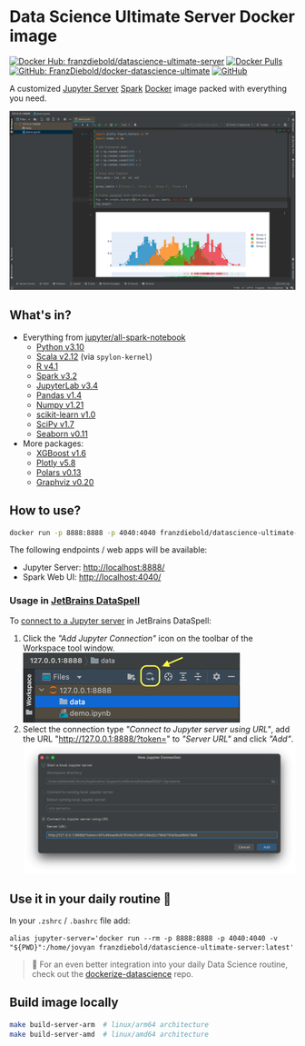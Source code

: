 # Data Science Ultimate Server Docker image

[![Docker Hub: franzdiebold/datascience-ultimate-server](https://img.shields.io/badge/Docker%20Hub-franzdiebold%2Fdatascience--ultimate--server-2496ed)](https://hub.docker.com/r/franzdiebold/datascience-ultimate-server)
[![Docker Pulls](https://img.shields.io/docker/pulls/franzdiebold/datascience-ultimate-server)](https://hub.docker.com/r/franzdiebold/datascience-ultimate-server)
[![GitHub: FranzDiebold/docker-datascience-ultimate](https://img.shields.io/badge/GitHub-FranzDiebold%2Fdocker--datascience--ultimate-0969da)](https://github.com/FranzDiebold/docker-datascience-ultimate)
[![GitHub](https://img.shields.io/github/license/FranzDiebold/docker-datascience-ultimate)](./LICENSE)

A customized [Jupyter Server](https://jupyter.org/) [Spark](https://spark.apache.org/docs/latest/api/python/) [Docker](https://www.docker.com/) image packed with everything you need.

![datascience-ultimate-server JetBrains DataSpell screenshot](../images/datascience-ultimate-server_JetBrains-DataSpell_screenshot.png)

## What's in?

- Everything from [jupyter/all-spark-notebook](https://hub.docker.com/r/jupyter/all-spark-notebook)
  - [Python v3.10](https://www.python.org/)
  - [Scala v2.12](https://www.scala-lang.org/) (via `spylon-kernel`)
  - [R v4.1](https://www.r-project.org/)
  - [Spark v3.2](https://spark.apache.org/docs/latest/api/python/)
  - [JupyterLab v3.4](https://jupyter.org/)
  - [Pandas v1.4](https://pandas.pydata.org/)
  - [Numpy v1.21](https://numpy.org/)
  - [scikit-learn v1.0](https://scikit-learn.org/)
  - [SciPy v1.7](https://scipy.org/)
  - [Seaborn v0.11](https://seaborn.pydata.org/)
- More packages:
  - [XGBoost v1.6](https://xgboost.ai/)
  - [Plotly v5.8](https://plotly.com/python/)
  - [Polars v0.13](https://www.pola.rs/)
  - [Graphviz v0.20](https://github.com/xflr6/graphviz)

## How to use?

```bash
docker run -p 8888:8888 -p 4040:4040 franzdiebold/datascience-ultimate-server
```

The following endpoints / web apps will be available:

- Jupyter Server: [http://localhost:8888/](http://localhost:8888/)
- Spark Web UI: [http://localhost:4040/](http://localhost:4040/)

### Usage in [JetBrains DataSpell](https://www.jetbrains.com/dataspell/)

To [connect to a Jupyter server](https://www.jetbrains.com/help/dataspell/configuring-jupyter-notebook.html#remote) in JetBrains DataSpell:

1. Click the _"Add Jupyter Connection"_ icon on the toolbar of the Workspace tool window.
   <img src="../images/JetBrains_DataSpell_Add_Jupyter_Connection.png" alt="JetBrains DataSpell Add Jupyter Connection screenshot" width="382" />
2. Select the connection type _"Connect to Jupyter server using URL"_, add the URL "http://127.0.0.1:8888/?token=<your-token>" to _"Server URL"_ and click _"Add"_.
   <img src="../images/JetBrains_DataSpell_Server_URL.png" alt="JetBrains DataSpell Server URL screenshot" width="900" />

## Use it in your daily routine :rocket:

In your `.zshrc` / `.bashrc` file add:

```bashrc
alias jupyter-server='docker run --rm -p 8888:8888 -p 4040:4040 -v "${PWD}":/home/jovyan franzdiebold/datascience-ultimate-server:latest'
```

> 💪 For an even better integration into your daily Data Science routine, check out the [dockerize-datascience](https://github.com/FranzDiebold/dockerize-datascience) repo.

## Build image locally

```bash
make build-server-arm  # linux/arm64 architecture
make build-server-amd  # linux/amd64 architecture
```
